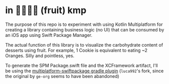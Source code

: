# in 🍎🍐🥝🍊 (fruit) kmp
The purpose of this repo is to experiment with using Kotlin Multiplatform for creating a library containing business logic (no UI) that can be consumed by an iOS app using Swift Package Manager.

The actual function of this library is to visualize the carbohydrate content of desserts using fruit. For example, 1 Cookie is equivalent to eating ~2 Oranges. Silly and pointless, yes.

To generate the SPM Package.swift file and the XCFramework artifact, I'll be using the [multiplatform-swiftpackage gradle plugin](https://github.com/luca992/multiplatform-swiftpackage) (`luca992`'s fork, since the original by `ge-org` seems to have been abandoned)
